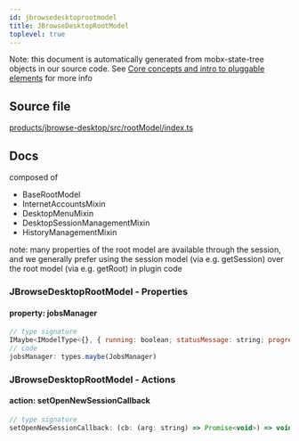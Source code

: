 ```yaml
---
id: jbrowsedesktoprootmodel
title: JBrowseDesktopRootModel
toplevel: true
---
```


Note: this document is automatically generated from mobx-state-tree objects in
our source code. See
[Core concepts and intro to pluggable elements](/docs/developer_guide/) for more
info

## Source file

[products/jbrowse-desktop/src/rootModel/index.ts](https://github.com/GMOD/jbrowse-components/blob/main/products/jbrowse-desktop/src/rootModel/index.ts)

## Docs

composed of

- BaseRootModel
- InternetAccountsMixin
- DesktopMenuMixin
- DesktopSessionManagementMixin
- HistoryManagementMixin

note: many properties of the root model are available through the session, and
we generally prefer using the session model (via e.g. getSession) over the root
model (via e.g. getRoot) in plugin code

### JBrowseDesktopRootModel - Properties

#### property: jobsManager

```js
// type signature
IMaybe<IModelType<{}, { running: boolean; statusMessage: string; progressPct: number; jobName: string; controller: AbortController; jobsQueue: IObservableArray<TextJobsEntry>; finishedJobs: IObservableArray<...>; } & { ...; } & { ...; } & { ...; }, _NotCustomized, _NotCustomized>>
// code
jobsManager: types.maybe(JobsManager)
```

### JBrowseDesktopRootModel - Actions

#### action: setOpenNewSessionCallback

```js
// type signature
setOpenNewSessionCallback: (cb: (arg: string) => Promise<void>) => void
```
